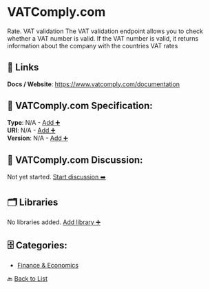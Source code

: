 # VATComply.com

Rate. VAT validation The VAT validation endpoint allows you to check whether a VAT number is valid. If the VAT number is valid, it returns information about the company with the countries VAT rates

##  🔗 Links
**Docs / Website**: https://www.vatcomply.com/documentation

## 🧬 VATComply.com Specification:
**Type**: N/A - [Add ➕](https://github.com/apis-list/apis-list/edit/main/apis.yaml#L21262)  
**URI**: N/A - [Add ➕](https://github.com/apis-list/apis-list/edit/main/apis.yaml#L21262)  
**Version**: N/A - [Add ➕](https://github.com/apis-list/apis-list/edit/main/apis.yaml#L21262)

## 💬 VATComply.com Discussion:
Not yet started. [Start discussion ➡️](https://github.com/apis-list/apis-list/discussions/new)

## 🗂️ Libraries

No libraries added. [Add library ➕](https://github.com/apis-list/apis-list/edit/main/apis.yaml#L21262)    


## 🗄️ Categories:
- [Finance & Economics](https://github.com/apis-list/apis-list#finance--economics-)

🔙  [Back to List](https://github.com/apis-list/apis-list)
